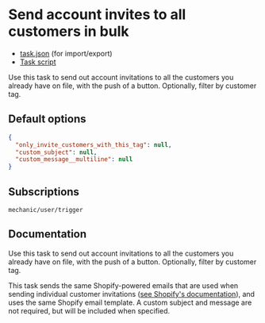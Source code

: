 # Send account invites to all customers in bulk

* [task.json](../../tasks/send-account-invites-to-all-customers-in-bulk.json) (for import/export)
* [Task script](./script.liquid)

Use this task to send out account invitations to all the customers you already have on file, with the push of a button. Optionally, filter by customer tag.

## Default options

```json
{
  "only_invite_customers_with_this_tag": null,
  "custom_subject": null,
  "custom_message__multiline": null
}
```

## Subscriptions

```liquid
mechanic/user/trigger
```

## Documentation

Use this task to send out account invitations to all the customers you already have on file, with the push of a button. Optionally, filter by customer tag.

This task sends the same Shopify-powered emails that are used when sending individual customer invitations ([see Shopify's documentation](https://help.shopify.com/en/manual/customers/customer-accounts#individual-invites)), and uses the same Shopify email template. A custom subject and message are not required, but will be included when specified.
